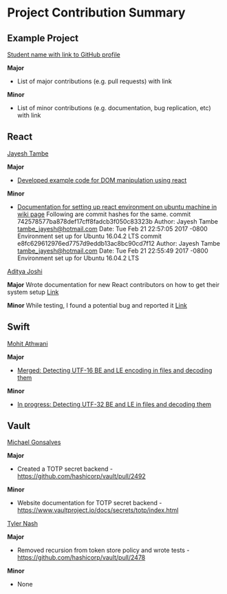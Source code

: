 # Project Contribution Summary

## Example Project

[Student name with link to GitHub profile](https://github.com/kbuffardi)

**Major**

* List of major contributions (e.g. pull requests) with link

**Minor**

* List of minor contributions (e.g. documentation, bug replication, etc) with link


## React
[Jayesh Tambe](https://github.com/jtambe)

**Major**

* [Developed example code for DOM manipulation using react](https://github.com/facebook/react/pull/9683)

**Minor**

* [Documentation for setting up react environment on ubuntu machine in wiki page](https://github.com/facebook/react/wiki) Following are commit hashes for the same. commit 742578577ba878def17cff8fadcb3f050c83323b Author: Jayesh Tambe tambe_jayesh@hotmail.com Date: Tue Feb 21 22:57:05 2017 -0800 Environment set up for Ubuntu 16.04.2 LTS commit e8fc629612976ed7757d9eddb13ac8bc90cd7f12 Author: Jayesh Tambe tambe_jayesh@hotmail.com Date: Tue Feb 21 22:55:49 2017 -0800 Environment set up for Ubuntu 16.04.2 LTS

[Aditya Joshi](https://github.com/amjoshi91)

**Major**
Wrote documentation for new React contributors on how to get their system setup
[Link](https://github.com/facebook/react/pull/9444)

**Minor**
While testing, I found a potential bug and reported it
[Link](https://github.com/facebook/react/issues/9564)



## Swift
[Mohit Athwani](https://github.com/mohitathwani)

**Major**

* [Merged: Detecting UTF-16 BE and LE encoding in files and decoding them](https://github.com/apple/swift-corelibs-foundation/pull/893)

**Minor**

* [In progress: Detecting UTF-32 BE and LE in files and decoding them](https://github.com/apple/swift-corelibs-foundation/pull/928)

## Vault

[Michael Gonsalves](https://github.com/mymercurialsky)

**Major**

* Created a TOTP secret backend - https://github.com/hashicorp/vault/pull/2492

**Minor**

* Website documentation for TOTP secret backend - https://www.vaultproject.io/docs/secrets/totp/index.html

[Tyler Nash](https://github.com/lemondrank)

**Major**

* Removed recursion from token store policy and wrote tests - https://github.com/hashicorp/vault/pull/2478

**Minor**

* None

